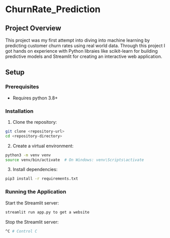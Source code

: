 # ChurnRate_Prediction

## Project Overview 
This project was my first attempt into diving into machine learning by predicting customer churn rates using real world data. Through this project I got hands on experience with Python libraies like scikit-learn for building predictive models and Streamlit for creating an interactive web application. 

## Setup

### Prerequisites

- Requires python 3.8+

### Installation

1. Clone the repository:
```bash
git clone <repository-url>
cd <repository-directory>
```

2. Create a virtual environment:
```bash
python3 -m venv venv
source venv/bin/activate  # On Windows: venv\Scripts\activate
```

3. Install dependencies:
```bash
pip3 install -r requirements.txt
```

### Running the Application

Start the Streamlit server:
```bash
streamlit run app.py to get a website
```

Stop the Streamlit server:
```bash
^C # Control C
```